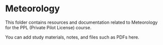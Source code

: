 # Meteorology

This folder contains resources and documentation related to Meteorology for the PPL (Private Pilot License) course.

You can add study materials, notes, and files such as PDFs here.